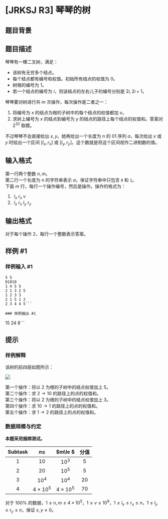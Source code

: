 # [JRKSJ R3] 琴琴的树

## 题目背景



## 题目描述

琴琴有一棵二叉树，满足：

* 该树有无穷多个结点。
* 每个结点都有编号和权值。初始所有结点的权值为 $0$。
* 树根的编号为 $1$。
* 若一个结点的编号为 $i$，则该结点的左右儿子的编号分别是 $2i,2i+1$。

琴琴要对树进行共 $m$ 次操作，每次操作是二者之一：

1. 将编号为 $x$ 的结点为根的子树中的每个结点的权值都加 $v$。
2. 求树上编号为 $x$ 的结点到编号为 $y$ 的结点的路径上每个结点的权值和。答案对 $2^{32}$ 取模。

不过琴琴不会直接给出 $x,y$。她再给出一个长度为 $n$ 的 $01$ 序列 $a$，每次给出 $x$ 或 $y$ 时给出一个区间 $[l_x,r_x]$ 或 $[l_y,r_y]$，这个数就是将这个区间视作二进制数的值。

## 输入格式

第一行两个整数 $n,m$。\
第二行一个长度为 $n$ 的字符串表示 $a$。保证字符串中只包含 `0` 和 `1`。\
下面 $m$ 行，每行一个操作编号，然后是操作。操作的格式为：
1. $\ l_x\ r_x\ v$
2. $\ l_x\ r_x\ l_y\ r_y$

## 输出格式

对于每个操作 $2$，每行一个整数表示答案。

## 样例 #1

### 样例输入 #1
```
5 5
01010
1 4 5 5
2 1 3 2 5
1 2 3 3
2 1 5 1 2
2 3 4 4 5```

### 样例输出 #1

```
15
24
8```

## 提示

### 样例解释

该树的前四层如图所示：

![](https://cdn.luogu.com.cn/upload/image_hosting/394f62g7.png)

第一个操作：将以 $2$ 为根的子树中的结点权值加上 $5$。\
第二个操作：求 $2\rightarrow 10$ 的路径上的点的权值和。\
第三个操作：将以 $2$ 为根的子树中的结点权值加上 $3$。\
第四个操作：求 $10\rightarrow 1$ 的路径上的点的权值和。\
第五个操作：求 $1\rightarrow 2$ 的路径上的点的权值和。

### 数据规模与约定

**本题采用捆绑测试。**

| $\text{Subtask}$ | $n\le$ | $m\le $ | 分值 |
| :----------: | :----------: | :----------: | :----------: | 
| $1$ | $10$ | $10^3$ | $5$ |
| $2$ | $20$ | $10^5$ | $5$ |
| $3$ | $10^4$ | $10^4$ | $20$ |
| $4$ | $4\times 10^5$ | $4\times 10^5$ | $70$ |

对于 $100\%$ 的数据，$1\le n,m\le 4\times 10^5$，$1\le v \le 10^9$，$1\le l_x\le r_x\le n$，$1\le l_y\le r_y\le n$，保证 $x,y\ne 0$。
